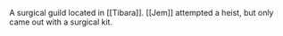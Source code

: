 A surgical guild located in [[Tibara]]. [[Jem]] attempted a heist, but only came out with a surgical kit.
